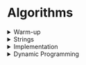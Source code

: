 # Algorithms

<details>
  <summary>Warm-up</summary>
  
  - [Diagonal Difference](https://github.com/wingkwong/hackerrank/tree/master/problem-solving/algorithms/warmup/diagonal-difference)
  - [A Very Big Sum](https://github.com/wingkwong/hackerrank/tree/master/problem-solving/algorithms/warmup/a-very-big-sum)
  - [Simple Array Sum](https://github.com/wingkwong/hackerrank/tree/master/problem-solving/algorithms/warmup/simple-array-sum)
  - [Compare the Triplets](https://github.com/wingkwong/hackerrank/tree/master/problem-solving/algorithms/warmup/compare-the-triplets)
  - [Birthday Cake Candles](https://github.com/wingkwong/hackerrank/tree/master/problem-solving/algorithms/warmup/birthday-cake-candles)
  - [Mini-Max Sum](https://github.com/wingkwong/hackerrank/tree/master/problem-solving/algorithms/warmup/mini-max-sum)
  - [Plus Minus](https://github.com/wingkwong/hackerrank/tree/master/problem-solving/algorithms/warmup/plus-minus)
  - [Staircase](https://github.com/wingkwong/hackerrank/tree/master/problem-solving/algorithms/warmup/staircase)
  - [Time Conversion](https://github.com/wingkwong/hackerrank/tree/master/problem-solving/algorithms/warmup/time-conversion)
</details>

<details>
  <summary>Strings</summary>

  - [Camel Case](https://github.com/wingkwong/hackerrank/tree/master/problem-solving/algorithms/strings/camelcase)
  - [Making Anagrams](https://github.com/wingkwong/hackerrank/tree/master/problem-solving/algorithms/strings/making-anagrams)
  - [Strong Password](https://github.com/wingkwong/hackerrank/tree/master/problem-solving/algorithms/strings/strong-password)
  - [HackerRank in a String](https://github.com/wingkwong/hackerrank/tree/master/problem-solving/algorithms/strings/hackerrank-in-a-string)
  - [Mars Exploration](https://github.com/wingkwong/hackerrank/tree/master/problem-solving/algorithms/strings/mars-exploration)
  - [Pangrams](https://github.com/wingkwong/hackerrank/tree/master/problem-solving/algorithms/strings/pangrams)
</details>

<details>
  <summary>Implementation</summary>

  - [Extra Long Factorials](https://github.com/wingkwong/hackerrank/tree/master/problem-solving/algorithms/implementation/extra-long-factorials)
  - [Grading Students](https://github.com/wingkwong/hackerrank/tree/master/problem-solving/algorithms/implementation/grading)
  - [The Time in Words](https://github.com/wingkwong/hackerrank/tree/master/problem-solving/algorithms/implementation/the-time-in-words)
  - [Migratory Birds](https://github.com/wingkwong/hackerrank/tree/master/problem-solving/algorithms/implementation/migratory-birds)
</details>


<details>
  <summary>Dynamic Programming</summary>

  - [The Longest Increasing Subsequence](https://github.com/wingkwong/hackerrank/tree/master/problem-solving/algorithms/dynamic-programming/longest-increasing-subsequent)
  - [Knapsack](https://github.com/wingkwong/hackerrank/tree/master/problem-solving/algorithms/dynamic-programming/unbounded-knapsack/problem)
</details>
